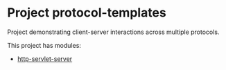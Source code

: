 # Project protocol-templates
Project demonstrating client-server interactions across multiple protocols.

This project has modules: 
* [http-servlet-server](http-servlet-server/README.md#http-servlet-server)